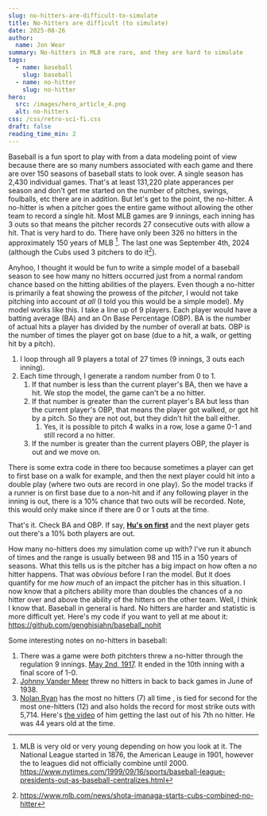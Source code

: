 ```yaml
---
slug: no-hitters-are-difficult-to-simulate
title: No-hitters are difficult (to simulate)
date: 2025-08-26
author:
  name: Jon Wear
summary: No-hitters in MLB are rare, and they are hard to simulate
tags:
  - name: baseball
    slug: baseball
  - name: no-hitter
    slug: no-hitter
hero:
  src: /images/hero_article_4.png
  alt: no-hitters
css: /css/retro-sci-fi.css
draft: false
reading_time_min: 2
---
```


Baseball is a fun sport to play with from a data modeling point of view because there are so many numbers associated with each game and there are over 150 seasons of baseball stats to look over.  A single season has 2,430 individual games.  That's at least 131,220 plate apperances per season and don't get me started on the number of pitches, swings, foulballs, etc there are in addition.  But let's get to the point, the no-hitter.  A no-hitter is when a pitcher goes the entire game without allowing the other team to record a single hit. Most MLB games are 9 innings, each inning has 3 outs so that means the pitcher records 27 consecutive outs with allow a hit.  That is very hard to do.  There have only been 326 no hitters in the approximately 150 years of MLB [^1].  The last one was September 4th, 2024 (although the Cubs used 3 pitchers to do it[^2]).

Anyhoo, I thought it would be fun to write a simple model of a baseball season to see how many no hitters occurred just from a normal random chance based on the hitting abilities of the players.  Even though a no-hitter is primarily a feat showing the prowess of the _pitcher_, I would not take pitching into account _at all_ (I told you this would be a simple model).  My model works like this.  I take a line up of 9 players.  Each player would have a batting average (BA) and an On Base Percentage (OBP).  BA is the number of actual hits a player has divided by the number of overall at bats.  OBP is the number of times the player got on base (due to a hit, a walk, or getting hit by a pitch).  

1. I loop through all 9 players a total of 27 times (9 innings, 3 outs each inning).  
1. Each time through, I generate a random number from 0 to 1.  
    1. If that number is less than the current player's BA, then we have a hit.  We stop the model, the game can't be a no hitter.
    1. If that number is greater than the current player's BA but less than the current player's OBP, that means the player got walked, or got hit by a pitch.  So they are not out, but they didn't hit the ball either.
        1. Yes, it is possible to pitch 4 walks in a row, lose a game 0-1 and still record a no hitter.
    1. If the number is greater than the current players OBP, the player is out and we move on.

There is some extra code in there too because sometimes a player can get to first base on a walk for example, and then the next player could hit into a double play (where two outs are record in one play).  So the model tracks if a runner is on first base due to a non-hit and if any following player in the inning is out, there is a 10% chance that two outs will be recorded.  Note, this would only make since if there are 0 or 1 outs at the time.

That's it.  Check BA and OBP.  If say, [**Hu's on first**](http://cdn2.sbnation.com/imported_assets/983249/405694_178315385608995_100002916031264_290280_582254303_n_medium.jpg) and the next player gets out there's a 10% both players are out.

How many no-hitters does my simulation come up with?  I've run it abunch of times and the range is usually between 98 and 115 in a 150 years of seasons.  What this tells us is the pitcher has a big impact on how often a no hitter happens.  That was _obvious_ before I ran the model.  But it does quantify for me _how much_ of an impact the pitcher has in this situation.  I now know that a pitchers ability more than doubles the chances of a no hitter over and above the ability of the hitters on the other team.  Well, I think I know that.  Baseball in general is hard.  No hitters are harder and statistic is more difficult yet.  Here's my code if you want to yell at me about it: https://github.com/genghisjahn/baseball_nohit

Some interesting notes on no-hitters in baseball:

1. There was a game were _both_ pitchters threw a no-hitter through the regulation 9 innings.  [May 2nd, 1917](https://sabr.org/gamesproj/game/may-2-1917-fred-toney-and-reds-prevail-1-0-in-double-no-hitter-against-cubs-hippo-vaughn/).  It ended in the 10th inning with a final score of 1-0.
1. [Johnny Vander Meer](https://en.wikipedia.org/wiki/Johnny_Vander_Meer) threw no hitters in back to back games in June of 1938.
1. [Nolan Ryan](https://en.wikipedia.org/wiki/Nolan_Ryan) has the most no hitters (7) all time , is tied for second for the most one-hitters (12) and also holds the record for most strike outs with 5,714.  Here's [the video](https://www.youtube.com/watch?v=L9m_Kk4kzAY) of him getting the last out of his 7th no hitter.  He was 44 years old at the time.



[^1]: MLB is very old or very young depending on how you look at it.  The National League started in 1876, the American Leauge in 1901, however the to leagues did not officially combine until 2000. https://www.nytimes.com/1999/09/16/sports/baseball-league-presidents-out-as-baseball-centralizes.html

[^2]: https://www.mlb.com/news/shota-imanaga-starts-cubs-combined-no-hitter

